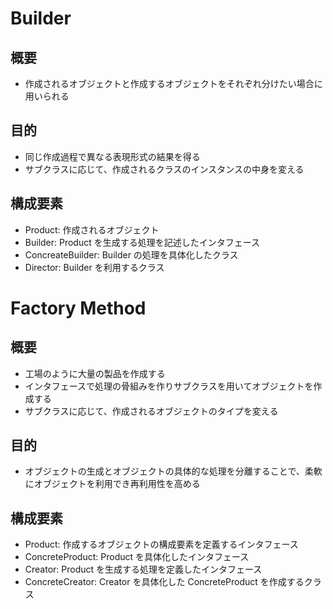 # Builder
## 概要
- 作成されるオブジェクトと作成するオブジェクトをそれぞれ分けたい場合に用いられる

## 目的
- 同じ作成過程で異なる表現形式の結果を得る
- サブクラスに応じて、作成されるクラスのインスタンスの中身を変える

## 構成要素
- Product: 作成されるオブジェクト
- Builder: Product を生成する処理を記述したインタフェース
- ConcreateBuilder: Builder の処理を具体化したクラス
- Director: Builder を利用するクラス

# Factory Method
## 概要
- 工場のように大量の製品を作成する
- インタフェースで処理の骨組みを作りサブクラスを用いてオブジェクトを作成する
- サブクラスに応じて、作成されるオブジェクトのタイプを変える
  
## 目的
- オブジェクトの生成とオブジェクトの具体的な処理を分離することで、柔軟にオブジェクトを利用でき再利用性を高める

## 構成要素
- Product: 作成するオブジェクトの構成要素を定義するインタフェース
- ConcreteProduct: Product を具体化したインタフェース
- Creator: Product を生成する処理を定義したインタフェース
- ConcreteCreator: Creator を具体化した ConcreteProduct を作成するクラス
